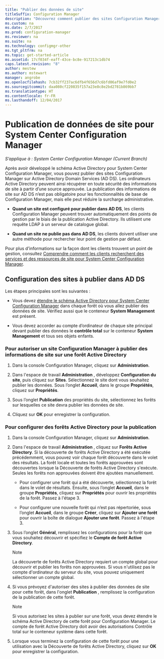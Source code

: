 ```yaml
---
title: "Publier des données de site"
titleSuffix: Configuration Manager
description: "Découvrez comment publier des sites Configuration Manager dans les services de domaine Active Directory."
ms.custom: na
ms.date: 2/7/2017
ms.prod: configuration-manager
ms.reviewer: na
ms.suite: na
ms.technology: configmgr-other
ms.tgt_pltfrm: na
ms.topic: get-started-article
ms.assetid: 17cf034f-eaff-43ce-bc8e-917213c1db74
caps.latest.revision: "8"
author: mestew
ms.author: mstewart
manager: angrobe
ms.openlocfilehash: 7cb32ff237ac6dfb4f656d7c6bfd06af9e7fd0e2
ms.sourcegitcommit: daa080cf220835f157a23e8c8e2bd2781b869bb7
ms.translationtype: HT
ms.contentlocale: fr-FR
ms.lasthandoff: 12/04/2017
---
```

# <a name="publish-site-data-for-system-center-configuration-manager"></a>Publication de données de site pour System Center Configuration Manager

*S’applique à : System Center Configuration Manager (Current Branch)*

Après avoir développé le schéma Active Directory pour System Center Configuration Manager, vous pouvez publier des sites Configuration Manager sur Active Directory Domain Services (AD DS). Les ordinateurs Active Directory peuvent ainsi récupérer en toute sécurité des informations de site à partir d’une source approuvée. La publication des informations de site sur AD DS n’est pas obligatoire pour les fonctionnalités de base de Configuration Manager, mais elle peut réduire la surcharge administrative.  

-   **Quand un site est configuré pour publier dans AD DS**, les clients Configuration Manager peuvent trouver automatiquement des points de gestion par le biais de la publication Active Directory. Ils utilisent une requête LDAP à un serveur de catalogue global.  

-   **Quand un site ne publie pas dans AD DS**, les clients doivent utiliser une autre méthode pour rechercher leur point de gestion par défaut.  

Pour plus d’informations sur la façon dont les clients trouvent un point de gestion, consultez [Comprendre comment les clients recherchent des services et des ressources de site pour System Center Configuration Manager](../../../../core/plan-design/hierarchy/understand-how-clients-find-site-resources-and-services.md).  

## <a name="configure-sites-to-publish-to-ad-ds"></a>Configuration des sites à publier dans AD DS  
 Les étapes principales sont les suivantes :  

-   Vous devez [étendre le schéma Active Directory pour System Center Configuration Manager](../../../../core/plan-design/network/extend-the-active-directory-schema.md) dans chaque forêt où vous allez publier des données de site. Vérifiez aussi que le conteneur **System Management** est présent.  

-   Vous devez accorder au compte d’ordinateur de chaque site principal devant publier des données le **contrôle total** sur le conteneur **System Management** et tous ses objets enfants.  

### <a name="to-enable-a-configuration-manager-site-to-publish-site-information-to-active-directory-forest"></a>Pour autoriser un site Configuration Manager à publier des informations de site sur une forêt Active Directory

1.  Dans la console Configuration Manager, cliquez sur **Administration**.  

2.  Dans l'espace de travail **Administration** , développez **Configuration du site**, puis cliquez sur **Sites**. Sélectionnez le site dont vous souhaitez publier les données. Sous l’onglet **Accueil**, dans le groupe **Propriétés**, cliquez sur **Propriétés**.  

3.  Sous l’onglet **Publication** des propriétés du site, sélectionnez les forêts sur lesquelles ce site devra publier les données de site.  

4.  Cliquez sur **OK** pour enregistrer la configuration.  

### <a name="to-set-up-active-directory-forests-for-publishing"></a>Pour configurer des forêts Active Directory pour la publication  

1.  Dans la console Configuration Manager, cliquez sur **Administration**.  

2.  Dans l'espace de travail **Administration** , cliquez sur **Forêts Active Directory**. Si la découverte de forêts Active Directory a été exécutée précédemment, vous pouvez voir chaque forêt découverte dans le volet des résultats. La forêt locale et toutes les forêts approuvées sont découvertes lorsque la Découverte de forêts Active Directory s'exécute. Seules les forêts non approuvées doivent être ajoutées manuellement.  

    -   Pour configurer une forêt qui a été découverte, sélectionnez la forêt dans le volet de résultats. Ensuite, sous l’onglet **Accueil**, dans le groupe **Propriétés**, cliquez sur **Propriétés** pour ouvrir les propriétés de la forêt. Passez à l'étape 3.  

    -   Pour configurer une nouvelle forêt qui n’est pas répertoriée, sous l’onglet **Accueil**, dans le groupe **Créer**, cliquez sur **Ajouter une forêt** pour ouvrir la boîte de dialogue **Ajouter une forêt**. Passez à l'étape 3.  

3.  Sous l’onglet **Général**, remplissez les configurations pour la forêt que vous souhaitez découvrir et spécifiez le **Compte de forêt Active Directory**.  

    > [!NOTE]  
    >  La découverte de forêts Active Directory requiert un compte global pour découvrir et publier les forêts non approuvées. Si vous n'utilisez pas le compte d'ordinateur du serveur du site, vous pouvez uniquement sélectionner un compte global.  

4.  Si vous prévoyez d'autoriser des sites à publier des données de site pour cette forêt, dans l'onglet **Publication** , remplissez la configuration de la publication de cette forêt.  

    > [!NOTE]  
    >  Si vous autorisez les sites à publier sur une forêt, vous devez étendre le schéma Active Directory de cette forêt pour Configuration Manager. Le compte de forêt Active Directory doit avoir des autorisations Contrôle total sur le conteneur système dans cette forêt.  

5.  Lorsque vous terminez la configuration de cette forêt pour une utilisation avec la Découverte de forêts Active Directory, cliquez sur **OK** pour enregistrer la configuration.  
